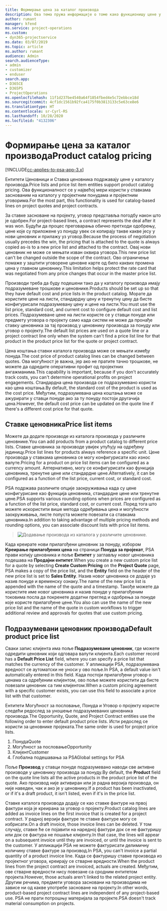 ```yaml
---
title: Формирање цена за каталог производа
description: Ова тема пружа информације о томе како функционишу цене у каталогу производа у апликацији Dynamics 365 Project Service Automation (PSA).
author: rumant
manager: kfend
ms.service: project-operations
ms.custom:
- dyn365-projectservice
ms.date: 03/07/2019
ms.topic: article
ms.author: rumant
audience: Admin
search.audienceType:
- admin
- customizer
- enduser
search.app:
- D365CE
- D365PS
- ProjectOperations
ms.openlocfilehash: 11f1d237be4540a64f1854fbed4e5c72ebbce18d
ms.sourcegitcommit: 4cf1dc1561b92fca4175f0b3813133c5e63ce8e6
ms.translationtype: HT
ms.contentlocale: sr-Cyrl-RS
ms.lasthandoff: 10/28/2020
ms.locfileid: "4132306"
---
```

# <a name="product-catalog-pricing"></a><span data-ttu-id="af30b-103">Формирање цена за каталог производа</span><span class="sxs-lookup"><span data-stu-id="af30b-103">Product catalog pricing</span></span> 

[!INCLUDE[cc-applies-to-psa-app-3.x](../includes/cc-applies-to-psa-app-3x.md)]


<span data-ttu-id="af30b-104">Ентитети Ценовници и Ставка ценовника подржавају цене у каталогу производа.</span><span class="sxs-lookup"><span data-stu-id="af30b-104">Price lists and price list item entities support product catalog pricing.</span></span> <span data-ttu-id="af30b-105">Ова функционалност се у највећој мери користи у ставкама заснованим на каталогу у пројектним понудама и пројектним уговорима.</span><span class="sxs-lookup"><span data-stu-id="af30b-105">For the most part, this functionality is used for catalog-based lines on project quotes and project contracts.</span></span>

<span data-ttu-id="af30b-106">За ставке засноване на пројекту, уговор представља погодбу након што је одобрен.</span><span class="sxs-lookup"><span data-stu-id="af30b-106">For project-based lines, a contract represents the deal after it was won.</span></span> <span data-ttu-id="af30b-107">Будући да процес преговарања обично претходи одобрењу, цене које су приложене уз понуду увек се копирају такве какве јесу у нови ценовник и прилажу уз уговор.</span><span class="sxs-lookup"><span data-stu-id="af30b-107">Because the process of negotiation usually precedes the win, the pricing that is attached to the quote is always copied as-is to a new price list and attached to the contract.</span></span> <span data-ttu-id="af30b-108">Овај нови ценовник не може се мењати изван оквира уговора.</span><span class="sxs-lookup"><span data-stu-id="af30b-108">This new price list can't be changed outside the scope of the contract.</span></span> <span data-ttu-id="af30b-109">Ово ограничење помаже у заштити уговорене ценовне карте од било каквих промена цена у главном ценовнику.</span><span class="sxs-lookup"><span data-stu-id="af30b-109">This limitation helps protect the rate card that was negotiated from any price changes that occur in the master price list.</span></span>

<span data-ttu-id="af30b-110">Производи треба да буду подешени тако да у каталогу производа имају подразумеване трошкове и ценовнике.</span><span class="sxs-lookup"><span data-stu-id="af30b-110">Products should be set up so that they have default cost and price lists in the product catalog.</span></span> <span data-ttu-id="af30b-111">Морате да користите цене на листи, стандардну цену и тренутну цену да бисте конфигурисали подразумевану цену и цене на листи.</span><span class="sxs-lookup"><span data-stu-id="af30b-111">You must use the list price, standard cost, and current cost to configure default cost and list prices.</span></span> <span data-ttu-id="af30b-112">Подразумеване цене на листи користе се у ставци понуде или предмету уговора о пројекту само када систем не може да пронађе ставку ценовника за тај производ у ценовнику производа за понуду или уговор о пројекту.</span><span class="sxs-lookup"><span data-stu-id="af30b-112">The default list prices are used on a quote line or a project contract line only when the system can't find a price list line for that product in the product price list for the quote or project contract.</span></span>

<span data-ttu-id="af30b-113">Цена коштања ставки каталога производа може се мењати између понуда.</span><span class="sxs-lookup"><span data-stu-id="af30b-113">The cost price of product catalog lines can be changed between quotes.</span></span> <span data-ttu-id="af30b-114">Ова могућност је важна, јер ако не пратите тачно трошкове, не можете да одредите оперативни профит од пројектних ангажманима.</span><span class="sxs-lookup"><span data-stu-id="af30b-114">This capability is important, because if you don't accurately track costs, you can't determine operational profits on project engagements.</span></span> <span data-ttu-id="af30b-115">Стандардна цена производа се подразумевано користи као цена коштања.</span><span class="sxs-lookup"><span data-stu-id="af30b-115">By default, the standard cost of the product is used as the cost price.</span></span> <span data-ttu-id="af30b-116">Међутим, подразумевана цена коштања може се ажурирати у ставци понуде ако за ту понуду постоји другачија цена.</span><span class="sxs-lookup"><span data-stu-id="af30b-116">However, the default cost price can be updated on the quote line if there's a different cost price for that quote.</span></span>

## <a name="price-list-items"></a><span data-ttu-id="af30b-117">Ставке ценовника</span><span class="sxs-lookup"><span data-stu-id="af30b-117">Price list items</span></span>

<span data-ttu-id="af30b-118">Можете да додате производе из каталога производа у различите ценовнике.</span><span class="sxs-lookup"><span data-stu-id="af30b-118">You can add products from a product catalog to different price lists.</span></span> <span data-ttu-id="af30b-119">Ставке ценовника за производе увијек упућују на одређену јединицу.</span><span class="sxs-lookup"><span data-stu-id="af30b-119">Price list lines for products always reference a specific unit.</span></span> <span data-ttu-id="af30b-120">Цене производа у ставкама ценовника се могу конфигурисати као износ валуте.</span><span class="sxs-lookup"><span data-stu-id="af30b-120">Pricing for a product on price list items can be configured as a currency amount.</span></span> <span data-ttu-id="af30b-121">Алтернативно, могу се конфигурисати као функција ценовника, тренутне цене или стандардне цене.</span><span class="sxs-lookup"><span data-stu-id="af30b-121">Alternatively, it can be configured as a function of the list price, current cost, or standard cost.</span></span>

<span data-ttu-id="af30b-122">PSA подржава различите опције заокруживања када су цене конфигурисане као функција ценовника, стандардне цене или тренутне цене.</span><span class="sxs-lookup"><span data-stu-id="af30b-122">PSA supports various rounding options when prices are configured as a function of the list price, standard cost, or current cost.</span></span> <span data-ttu-id="af30b-123">Поред тога што можете искористити више метода одређивања цена и могућности заокруживања, листе попуста можете повезати са ставкама ценовника.</span><span class="sxs-lookup"><span data-stu-id="af30b-123">In addition to taking advantage of multiple pricing methods and rounding options, you can associate discount lists with price list items.</span></span> 

> ![Додавање производа из каталога у различите ценовнике.](media/basic-guide-16.png)

<span data-ttu-id="af30b-125">Када креирате нови прилагођени ценовник за понуду, избором **Креирање прилагођених цена** на страници **Понуда за пројекат**, PSA прави копију ценовника и поље **Ентитет** у заглављу новог ценовника подешава на **Продајни ентитет**.</span><span class="sxs-lookup"><span data-stu-id="af30b-125">When you create a new custom price list for a quote by selecting **Create Custom Pricing** on the **Project Quote** page, PSA makes a copy of the price list, and the **Entity** field on the header of the new price list is set to **Sales Entity**.</span></span> <span data-ttu-id="af30b-126">Назив новог ценовника се додаје уз назив понуде и временску ознаку.</span><span class="sxs-lookup"><span data-stu-id="af30b-126">The name of the new price list is appended with the name of the quote and a timestamp.</span></span> <span data-ttu-id="af30b-127">Такође можете да користите име новог ценовника и назив понуде у прилагођеним токовима посла да покренете додатни преглед и одобрења за понуде које користе прилагођене цене.</span><span class="sxs-lookup"><span data-stu-id="af30b-127">You also can use the name of the new price list and the name of the quote in custom workflows to trigger additional review and approvals for quotes that use custom pricing.</span></span>

 
## <a name="default-product-price-list"></a><span data-ttu-id="af30b-128">Подразумевани ценовник производа</span><span class="sxs-lookup"><span data-stu-id="af30b-128">Default product price list</span></span>
<span data-ttu-id="af30b-129">Сваки запис клијента има поље **Подразумевани ценовник**, где можете одредити ценовник који одговара валути клијента.</span><span class="sxs-lookup"><span data-stu-id="af30b-129">Each customer record has a **Default Price List** field, where you can specify a price list that matches the currency of the customer.</span></span> <span data-ttu-id="af30b-130">У апликацији PSA, подразумевана вредност се аутоматски не уноси у ово поље.</span><span class="sxs-lookup"><span data-stu-id="af30b-130">In PSA, a default value isn't automatically entered in this field.</span></span> <span data-ttu-id="af30b-131">Када постоји прилагођени уговор о ценама са одређеним клијентом, ово поље можете користити да бисте повезали ценовник са тим клијентом.</span><span class="sxs-lookup"><span data-stu-id="af30b-131">When a custom pricing agreement with a specific customer exists, you can use this field to associate a price list with that customer.</span></span>

<span data-ttu-id="af30b-132">Ентитети Могућност за пословање, Понуда и Уговор о пројекту користе следећи редослед за уношење подразумеваних ценовника производа.</span><span class="sxs-lookup"><span data-stu-id="af30b-132">The Opportunity, Quote, and Project Contract entities use the following order to enter default product price lists.</span></span> <span data-ttu-id="af30b-133">Исти редослед се користи за ценовнике пројеката.</span><span class="sxs-lookup"><span data-stu-id="af30b-133">The same order is used for project price lists.</span></span>

1.  <span data-ttu-id="af30b-134">Понуда</span><span class="sxs-lookup"><span data-stu-id="af30b-134">Quote</span></span>
2.  <span data-ttu-id="af30b-135">Могућност за пословање</span><span class="sxs-lookup"><span data-stu-id="af30b-135">Opportunity</span></span>
3.  <span data-ttu-id="af30b-136">Клијент</span><span class="sxs-lookup"><span data-stu-id="af30b-136">Customer</span></span>
4.  <span data-ttu-id="af30b-137">Глобална подешавања за PSA</span><span class="sxs-lookup"><span data-stu-id="af30b-137">Global settings for PSA</span></span>

<span data-ttu-id="af30b-138">Поље **Производ** у ставци понуде подразумевано наводи све активне производе у ценовнику производа за понуду.</span><span class="sxs-lookup"><span data-stu-id="af30b-138">By default, the **Product** field on the quote line lists all the active products in the product price list of the quote.</span></span> <span data-ttu-id="af30b-139">Ако производ није активиран или је радна верзија производа, он није наведен, чак и ако је у ценовнику.</span><span class="sxs-lookup"><span data-stu-id="af30b-139">If a product has been inactivated, or if it's a draft product, it isn't listed, even if it's in the price list.</span></span> 

<span data-ttu-id="af30b-140">Ставке каталога производа додају се као ставке фактуре на првој фактури која је креирана за уговор о пројекту.</span><span class="sxs-lookup"><span data-stu-id="af30b-140">Product catalog lines are added as invoice lines on the first invoice that is created for a project contract.</span></span> <span data-ttu-id="af30b-141">У радној верзији фактуре те ставке фактуре могу се избрисати.</span><span class="sxs-lookup"><span data-stu-id="af30b-141">On a draft invoice, those invoice lines can be deleted.</span></span> <span data-ttu-id="af30b-142">У том случају, ставке ће се појавити на наредној фактури док се не фактуришу или док се фактура не пошаље клијенту.</span><span class="sxs-lookup"><span data-stu-id="af30b-142">In that case, the lines will appear on a subsequent invoice until they are invoiced, or until the invoice is sent to the customer.</span></span> <span data-ttu-id="af30b-143">У апликацији PSA не можете фактурисати делимичну количину ставке фактуре за производ.</span><span class="sxs-lookup"><span data-stu-id="af30b-143">In PSA, you can't invoice a partial quantity of a product invoice line.</span></span> <span data-ttu-id="af30b-144">Када се фактуришу ставке производа из пројектног уговора, креирају се стварне вредности.</span><span class="sxs-lookup"><span data-stu-id="af30b-144">When the product lines from the project contract are invoiced, actuals are created.</span></span> <span data-ttu-id="af30b-145">Међутим, ове стварне вредности нису повезане са сродним ентитетом пројекта.</span><span class="sxs-lookup"><span data-stu-id="af30b-145">However, those actuals aren't linked to the related project entity.</span></span> <span data-ttu-id="af30b-146">Другим речима, предмети уговора засновани на производима не зависе ни од какве употребе засноване на пројекту.</span><span class="sxs-lookup"><span data-stu-id="af30b-146">In other words, product-based project contract lines are independent of any project-based use.</span></span> <span data-ttu-id="af30b-147">PSA не прати потрошњу материјала за пројекте.</span><span class="sxs-lookup"><span data-stu-id="af30b-147">PSA doesn't track material consumption on projects.</span></span>
